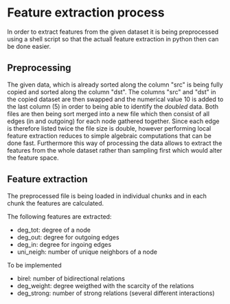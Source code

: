 # Feature extraction process

In order to extract features from the given dataset it is being preprocessed using a shell script so that the actuall feature extraction in python then can be done easier.

## Preprocessing
The given data, which is already sorted along the column "src" is being fully copied and sorted along the column "dst". The columns "src" and "dst" in the copied dataset are then swapped and the numerical value 10 is added to the last column (5) in order to being able to identify the _doubled_ data. Both files are then being sort merged into a new file which then consist of all edges (in and outgoing) for each node gathered together. Since each edge is therefore listed twice the file size is double, however performing local feature extraction reduces to simple algebraic computations that can be done fast. Furthermore this way of processing the data allows to extract the features from the whole dataset rather than sampling first which would alter the feature space.

## Feature extraction
The preprocessed file is being loaded in individual chunks and in each chunk the features are calculated.

The following features are extracted:

* deg_tot: degree of a node
* deg_out: degree for outgoing edges
* deg_in: degree for ingoing edges
* uni_neigh: number of unique neighbors of a node

To be implemented
* birel: number of bidirectional relations
* deg_weight: degree weigthed with the scarcity of the relations
* deg_strong: number of strong relations (several different interactions)

